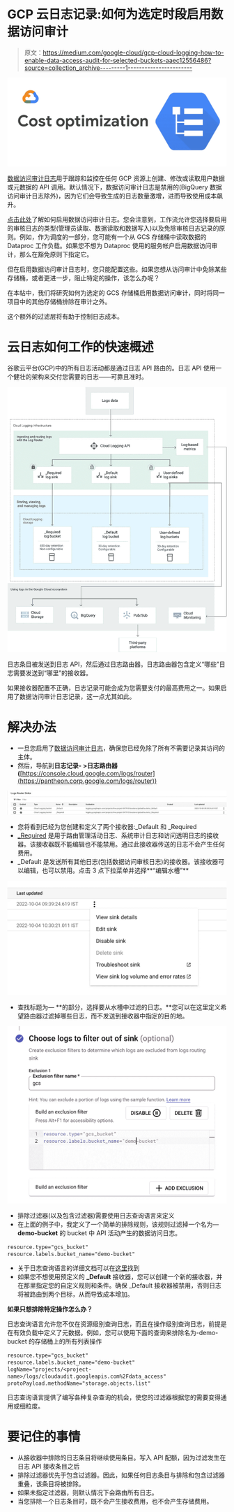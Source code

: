 # GCP 云日志记录:如何为选定时段启用数据访问审计

> 原文：<https://medium.com/google-cloud/gcp-cloud-logging-how-to-enable-data-access-audit-for-selected-buckets-aaec12556486?source=collection_archive---------1----------------------->

![](img/bca43b7c0fffa049510dd170048f347b.png)

[数据访问审计日志](https://cloud.google.com/logging/docs/audit#data-access)用于跟踪和监控在任何 GCP 资源上创建、修改或读取用户数据或元数据的 API 调用。默认情况下，数据访问审计日志是禁用的(BigQuery 数据访问审计日志除外)，因为它们会导致生成的日志数量激增，进而导致使用成本飙升。

[点击此处](https://cloud.google.com/logging/docs/audit/configure-data-access#config-console-enable)了解如何启用数据访问审计日志。您会注意到，工作流允许您选择要启用的审核日志的类型(管理员读取、数据读取和数据写入)以及免除审核日志记录的原则。例如，作为调度的一部分，您可能有一个从 GCS 存储桶中读取数据的 Dataproc 工作负载。如果您不想为 Dataproc 使用的服务帐户启用数据访问审计，那么在豁免原则下指定它。

但在启用数据访问审计日志时，您只能配置这些。如果您想从访问审计中免除某些存储桶，或者更进一步，阻止特定的操作，该怎么办呢？

在本帖中，我们将研究如何为选定的 GCS 存储桶启用数据访问审计，同时将同一项目中的其他存储桶排除在审计之外。

这个额外的过滤层将有助于控制日志成本。

# 云日志如何工作的快速概述

谷歌云平台(GCP)中的所有日志活动都是通过日志 API 路由的。日志 API 使用一个健壮的架构来交付您需要的日志——可靠且准时。

![](img/8f99a2307aa53edd960228784676a0b0.png)

日志条目被发送到日志 API，然后通过日志路由器。日志路由器包含定义“哪些”日志需要发送到“哪里”的接收器。

如果接收器配置不正确，日志记录可能会成为您需要支付的最高费用之一。如果启用了数据访问审计日志记录，这一点尤其如此。

# 解决办法

*   一旦您启用了[数据访问审计日志](https://cloud.google.com/logging/docs/audit#data-access)，确保您已经免除了所有不需要记录其访问的主体。
*   然后，导航到**日志记录- >日志路由器(**[https://console.cloud.google.com/logs/router](https://pantheon.corp.google.com/logs/router))

![](img/df7296b789471df3c5d2a02451b2dd79.png)

*   您将看到已经为您创建和定义了两个接收器:_Default 和 _Required
*   [_Required](https://cloud.google.com/logging/docs/routing/overview#required-bucket) 是用于路由管理活动日志、系统审计日志和访问透明日志的接收器。该接收器既不能编辑也不能禁用。通过此接收器传送的日志不会产生任何费用。
*   _Default 是发送所有其他日志(包括数据访问审核日志)的接收器。该接收器可以编辑，也可以禁用。点击 3 点下拉菜单并选择**“编辑水槽”**

![](img/5de851493dca3cc50085b243870a14a1.png)

*   查找标题为— **的部分，选择要从水槽中过滤的日志。**您可以在这里定义希望路由器过滤掉哪些日志，而不发送到接收器中指定的目的地。

![](img/3786c6b359592a073d63e1c9123aa06b.png)

*   排除过滤器(以及包含过滤器)需要使用日志查询语言来定义
*   在上面的例子中，我定义了一个简单的排除规则，该规则过滤掉一个名为— **demo-bucket** 的 bucket 中 API 活动产生的数据访问日志。

```
resource.type="gcs_bucket"
resource.labels.bucket_name="demo-bucket"
```

*   关于日志查询语言的详细文档可以在[这里](https://cloud.google.com/logging/docs/view/logging-query-language)找到
*   如果您不想使用预定义的 **_Default** 接收器，您可以创建一个新的接收器，并在那里指定您的自定义规则和条件。确保 _Default 接收器被禁用，否则日志将被路由到两个目标，从而导致成本增加。

**如果只想排除特定操作怎么办？**

日志查询语言允许您不仅在资源级别查询日志，而且在操作级别查询日志，前提是在有效负载中定义了元数据。例如，您可以使用下面的查询来排除名为-demo-bucket 的存储桶上的所有列表操作

```
resource.type="gcs_bucket"
resource.labels.bucket_name="demo-bucket"
logName="projects/<project-name>/logs/cloudaudit.googleapis.com%2Fdata_access"
protoPayload.methodName="storage.objects.list"
```

日志查询语言提供了编写各种复杂查询的机会，使您的过滤器根据您的需要变得通用或细粒度。

# 要记住的事情

*   从接收器中排除的日志条目将继续使用条目。写入 API 配额，因为过滤发生在日志 API 接收条目之后
*   排除过滤器优先于包含过滤器。因此，如果任何日志条目与排除和包含过滤器重叠，该条目将被排除。
*   如果未指定过滤器，则默认情况下会路由所有日志。
*   当您排除一个日志条目时，既不会产生接收费用，也不会产生存储费用。